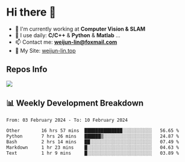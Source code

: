 # Hi there 👋

<!--
**Weijun-Lin/Weijun-Lin** is a ✨ _special_ ✨ repository because its `README.md` (this file) appears on your GitHub profile.

Here are some ideas to get you started:

- 🔭 I’m currently working on ...
- 🌱 I’m currently learning ...
- 👯 I’m looking to collaborate on ...
- 🤔 I’m looking for help with ...
- 💬 Ask me about ...
- 📫 How to reach me: ...
- 😄 Pronouns: ...
- ⚡ Fun fact: ...
-->

- 🏢 I'm currently working at **Computer Vision & SLAM**
- 🚀 I use daily: **C/C++** & **Python** & **Matlab** ...
- 📫 Contact me: **weijun-lin@foxmail.com**
- 🔗 My Site: [weijun-lin.top](https://weijun-lin.top/)

  

## Repos Info
![](https://github-readme-stats.vercel.app/api?username=Weijun-Lin&theme=cobalt)

## 📊 Weekly Development Breakdown

<!--START_SECTION:waka-->

```txt
From: 03 February 2024 - To: 10 February 2024

Other        16 hrs 57 mins  ██████████████░░░░░░░░░░░   56.65 %
Python       7 hrs 26 mins   ██████▒░░░░░░░░░░░░░░░░░░   24.87 %
Bash         2 hrs 14 mins   ██░░░░░░░░░░░░░░░░░░░░░░░   07.49 %
Markdown     1 hr 23 mins    █░░░░░░░░░░░░░░░░░░░░░░░░   04.63 %
Text         1 hr 9 mins     █░░░░░░░░░░░░░░░░░░░░░░░░   03.89 %
```

<!--END_SECTION:waka-->
